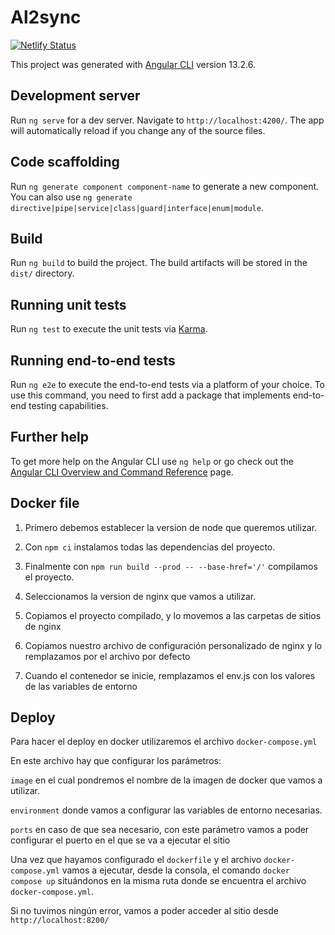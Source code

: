 # Al2sync

[![Netlify Status](https://api.netlify.com/api/v1/badges/a9942414-7506-4f23-a71e-35719fc9d454/deploy-status)](https://app.netlify.com/sites/al2sync-frontend-dev/deploys)

This project was generated with [Angular CLI](https://github.com/angular/angular-cli) version 13.2.6.

## Development server

Run `ng serve` for a dev server. Navigate to `http://localhost:4200/`. The app will automatically reload if you change any of the source files.

## Code scaffolding

Run `ng generate component component-name` to generate a new component. You can also use `ng generate directive|pipe|service|class|guard|interface|enum|module`.

## Build

Run `ng build` to build the project. The build artifacts will be stored in the `dist/` directory.

## Running unit tests

Run `ng test` to execute the unit tests via [Karma](https://karma-runner.github.io).

## Running end-to-end tests

Run `ng e2e` to execute the end-to-end tests via a platform of your choice. To use this command, you need to first add a package that implements end-to-end testing capabilities.

## Further help

To get more help on the Angular CLI use `ng help` or go check out the [Angular CLI Overview and Command Reference](https://angular.io/cli) page.

## Docker file
1. Primero debemos establecer la version de node que queremos utilizar.

2. Con `npm ci` instalamos todas las dependencias del proyecto.

3. Finalmente con `npm run build --prod -- --base-href='/'` compilamos el proyecto.

4. Seleccionamos la version de nginx que vamos a utilizar.

5. Copiamos el proyecto compilado, y lo movemos a las carpetas de sitios de nginx

6. Copiamos nuestro archivo de configuración personalizado de nginx y lo remplazamos por el archivo por defecto

7. Cuando el contenedor se inicie, remplazamos el env.js con los valores de las variables de entorno

## Deploy
Para hacer el deploy en docker utilizaremos el archivo `docker-compose.yml`

En este archivo hay que configurar los parámetros:

`image` en el cual pondremos el nombre de la imagen de docker que vamos a utilizar.

`environment` donde vamos a configurar las variables de entorno necesarias.

`ports` en caso de que sea necesario, con este parámetro vamos a poder configurar el puerto en el que se va a ejecutar el sitio


Una vez que hayamos configurado el `dockerfile` y el archivo `docker-compose.yml` vamos a ejecutar, desde la consola, el comando `docker compose up` situándonos en la misma ruta donde se encuentra el archivo `docker-compose.yml`.

Si no tuvimos ningún error, vamos a poder acceder al sitio desde `http://localhost:8200/`
